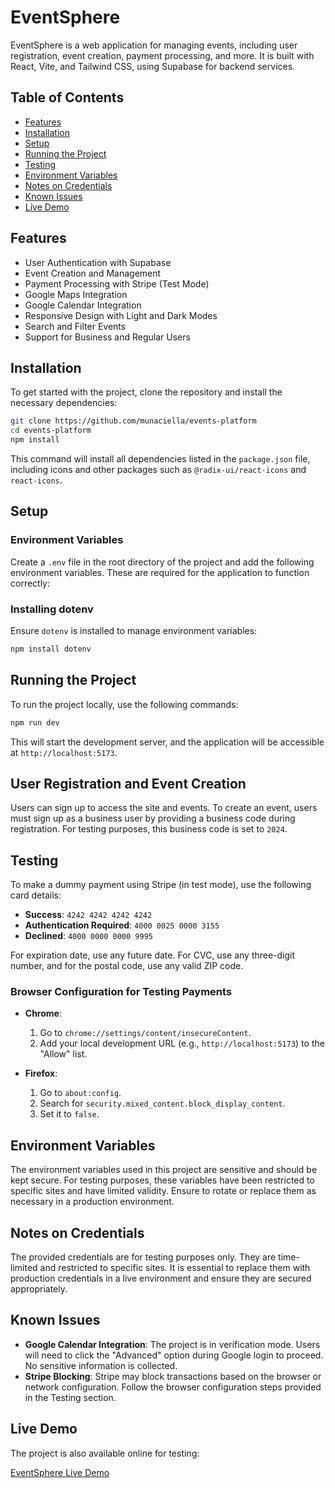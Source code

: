 # EventSphere

EventSphere is a web application for managing events, including user registration, event creation, payment processing, and more. It is built with React, Vite, and Tailwind CSS, using Supabase for backend services.

## Table of Contents

- [Features](#features)
- [Installation](#installation)
- [Setup](#setup)
- [Running the Project](#running-the-project)
- [Testing](#testing)
- [Environment Variables](#environment-variables)
- [Notes on Credentials](#notes-on-credentials)
- [Known Issues](#known-issues)
- [Live Demo](#live-demo)

## Features

- User Authentication with Supabase
- Event Creation and Management
- Payment Processing with Stripe (Test Mode)
- Google Maps Integration
- Google Calendar Integration
- Responsive Design with Light and Dark Modes
- Search and Filter Events
- Support for Business and Regular Users

## Installation

To get started with the project, clone the repository and install the necessary dependencies:

```bash
git clone https://github.com/munaciella/events-platform
cd events-platform
npm install
```

This command will install all dependencies listed in the `package.json` file, including icons and other packages such as `@radix-ui/react-icons` and `react-icons`.

## Setup

### Environment Variables

Create a `.env` file in the root directory of the project and add the following environment variables. These are required for the application to function correctly:

<!-- ```env
VITE_SUPABASE_URL=https://vtvytqxwrnuiiofyetvl.supabase.co
VITE_SUPABASE_KEY=eyJhbGciOiJIUzI1NiIsInR5cCI6IkpXVCJ9.eyJpc3MiOiJzdXBhYmFzZSIsInJlZiI6InZ0dnl0cXh3cm51aWlvZnlldHZsIiwicm9sZSI6ImFub24iLCJpYXQiOjE3MjA1MzkyMTksImV4cCI6MjAzNjExNTIxOX0.X7mjioVOzmJKsxdbTtSTvArevFRhnC4a04cK_u9qWDI

VITE_STRIPE_PUBLISHABLE_KEY=pk_test_51PdbGORr09u8cBhFd9C6A3CNJFZsw6A3kb6kUH7HrVRb9XMXsSAmVByqNLbKepEYwrqMi5BzQjZ4fQHJla1YXtNT00SocMFrcL

VITE_GOOGLE_MAPS_API_KEY=AIzaSyCj7zFWVdhFi3t0GdF5kfd6wDENI-Rd7FQ

VITE_GOOGLE_CLIENT_ID=369382567786-phvue04kfo53q22lqku1qab3q1r5a997.apps.googleusercontent.com
``` -->

### Installing dotenv

Ensure `dotenv` is installed to manage environment variables:

```bash
npm install dotenv
```

## Running the Project

To run the project locally, use the following commands:

```bash
npm run dev
```

This will start the development server, and the application will be accessible at `http://localhost:5173`.

## User Registration and Event Creation

Users can sign up to access the site and events. To create an event, users must sign up as a business user by providing a business code during registration. For testing purposes, this business code is set to `2024`.

## Testing

To make a dummy payment using Stripe (in test mode), use the following card details:

- **Success**: `4242 4242 4242 4242`
- **Authentication Required**: `4000 0025 0000 3155`
- **Declined**: `4000 0000 0000 9995`

For expiration date, use any future date. For CVC, use any three-digit number, and for the postal code, use any valid ZIP code.

### Browser Configuration for Testing Payments

- **Chrome**:
  1. Go to `chrome://settings/content/insecureContent`.
  2. Add your local development URL (e.g., `http://localhost:5173`) to the "Allow" list.

- **Firefox**:
  1. Go to `about:config`.
  2. Search for `security.mixed_content.block_display_content`.
  3. Set it to `false`.

## Environment Variables

The environment variables used in this project are sensitive and should be kept secure. For testing purposes, these variables have been restricted to specific sites and have limited validity. Ensure to rotate or replace them as necessary in a production environment.

## Notes on Credentials

The provided credentials are for testing purposes only. They are time-limited and restricted to specific sites. It is essential to replace them with production credentials in a live environment and ensure they are secured appropriately.

## Known Issues

- **Google Calendar Integration**: The project is in verification mode. Users will need to click the "Advanced" option during Google login to proceed. No sensitive information is collected.
- **Stripe Blocking**: Stripe may block transactions based on the browser or network configuration. Follow the browser configuration steps provided in the Testing section.

## Live Demo

The project is also available online for testing:

[EventSphere Live Demo](https://event-sphere-web.netlify.app/)